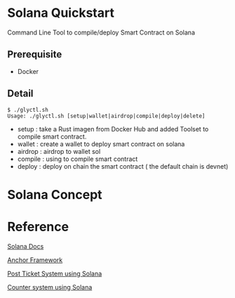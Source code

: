 # Solana Quickstart

Command Line Tool to compile/deploy Smart Contract on Solana

## Prerequisite 

+ Docker 

## Detail 

```console
$ ./glyctl.sh
Usage: ./glyctl.sh [setup|wallet|airdrop|compile|deploy|delete]
```
+ setup   : take a Rust imagen from Docker Hub and added Toolset to compile smart contract.
+ wallet  : create a wallet to deploy smart contract on solana
+ airdrop : airdrop to wallet sol 
+ compile : using to compile smart contract 
+ deploy  : deploy on chain the smart contract ( the default chain is devnet)

# Solana Concept 



# Reference

[Solana Docs](https://docs.solana.com/)

[Anchor Framework](https://github.com/project-serum/anchor)

[Post Ticket System using Solana](https://www.fmendez.com/building-a-simple-on-chain-point-of-sale-with-solana-anchor-and-react)

[Counter system using Solana](https://www.brianfriel.xyz/learning-how-to-build-on-solana/)



